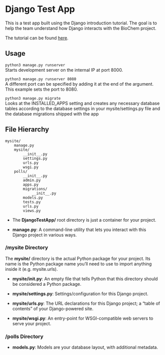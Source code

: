 # Django Test App
This is a test app built using the Django introduction tutorial. The goal is to help the team understand how Django interacts with the BioChem project.

The tutorial can be found [here](https://docs.djangoproject.com/en/2.2/intro/).

## Usage
`python3 manage.py runserver`   
Starts development server on the internal IP at port 8000.

`python3 manage.py runserver 8080`   
A different port can be specified by adding it at the end of the argument. This example sets the port to 8080.

`python3 manage.py migrate`     
Looks at the INSTALLED_APPS setting and creates any necessary database tables according to the database settings in your mysite/settings.py file and the database migrations shipped with the app 

## File Hierarchy
```
mysite/
    manage.py
    mysite/
        __init__.py
        settings.py
        urls.py
        wsgi.py
    polls/
        __init__.py
        admin.py
        apps.py
        migrations/
            __init__.py
        models.py
        tests.py
        urls.py
        views.py
```

- The **DjangoTestApp/** root directory is just a container for your project.

- **manage.py**: A command-line utility that lets you interact with this Django project in various ways.

### /mysite Directory
The **mysite/** directory is the actual Python package for your project. Its name is the Python package name you’ll need to use to import anything inside it (e.g. mysite.urls).

- **mysite/__init__.py**: An empty file that tells Python that this directory should be considered a Python package.

- **mysite/settings.py**: Settings/configuration for this Django project.

- **mysite/urls.py**: The URL declarations for this Django project; a “table of contents” of your Django-powered site.

- **mysite/wsgi.py**: An entry-point for WSGI-compatible web servers to serve your project.

### /polls Directory

- **models.py**: Models are your database layout, with additional metadata.